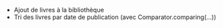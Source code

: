 - Ajout de livres à la bibliothèque
- Tri des livres par date de publication (avec Comparator.comparing(...))